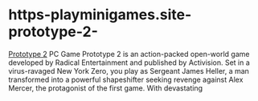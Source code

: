 # https-playminigames.site-prototype-2-
[Prototype 2](https://playminigames.site/prototype-2/) PC Game Prototype 2 is an action-packed open-world game developed by Radical Entertainment and published by Activision. Set in a virus-ravaged New York Zero, you play as Sergeant James Heller, a man transformed into a powerful shapeshifter seeking revenge against Alex Mercer, the protagonist of the first game. With devastating
